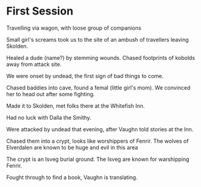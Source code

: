 # First Session

Travelling via wagon, with loose group of companions

Small girl's screams took us to the site of an ambush of travellers leaving Skolden.

Healed a dude (name?) by stemming wounds. Chased footprints of kobolds away from attack site.

We were onset by undead, the first sign of bad things to come.

Chased baddies into cave, found a femal (little girl's mom). We convinced her to head out after some fighting.

Made it to Skolden, met folks there at the Whitefish Inn.

Had no luck with Dalla the Smithy.

Were attacked by undead that evening, after Vaughn told stories at the Inn.

Chased them into a crypt, looks like worshippers of Fenrir. The wolves of Elverdalen are known to be huge and evil in this area

The crypt is an Isveg burial ground. The Isveg are known for warshipping Fenrir.

Fought through to find a book, Vaughn is translating.

